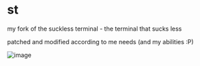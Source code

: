 # st
my fork of the suckless terminal - the terminal that sucks less

patched and modified according to me needs (and my abilities :P)

![image](https://drive.google.com/file/d/1k34I5ScadhhUGdG1BTKUa7o05VgjfwAU/view?usp=sharing)
